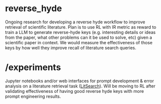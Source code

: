 # reverse_hyde
Ongoing research for developing a reverse hyde workflow to improve retrieval of scientific literature. Plan is to use RL with IR metric as reward to train a LLM to generate reverse-hyde keys (e.g. interesting details or ideas from the paper, what other problems can it be used to solve, etc) given a scientific paper in context. We would measure the effectiveness of those keys by how well they improve recall of literature search queries.

# /experiments
Jupyter notebooks and/or web interfaces for prompt development & error analysis on a literature retrieval task ([LitSearch](https://github.com/princeton-nlp/LitSearch)). Will be moving to RL after validating effectiveness of having good reverse hyde keys with more prompt engineering results.
